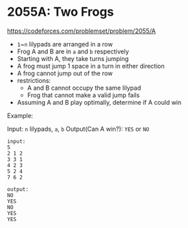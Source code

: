 # 2055A: Two Frogs

https://codeforces.com/problemset/problem/2055/A

- `1`~`n` lilypads are arranged in a row
- Frog A and B are in `a` and `b` respectively
- Starting with A, they take turns jumping
- A frog must jump 1 space in a turn in either direction
- A frog cannot jump out of the row
- restrictions:
  - A and B cannot occupy the same lilypad
  - Frog that cannot make a valid jump fails
- Assuming A and B play optimally, determine if A could win

Example:

Input: `n` lilypads, `a`, `b`
Output(Can A win?): `YES` or `NO`

```
input:
5
2 1 2
3 3 1
4 2 3
5 2 4
7 6 2

output:
NO
YES
NO
YES
YES
```
